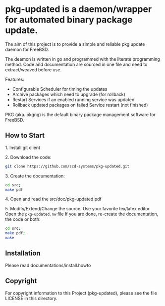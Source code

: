 pkg-updated is a daemon/wrapper for automated binary package update.
=====================

The aim of this project is to provide a simple and reliable pkg update daemon for FreeBSD.

The deamon is written in go and programmed with the literate programming method.
Code and documentation are sourced in one file and need to extract/weaved before use.


Features:

- Configurable Scheduler for timing the updates
- Archive packages which need to upgrade (for rollback)
- Restart Services if an enabled running service was updated
- Rollback updated packages on failed Service restart (not finished)


PKG (aka. pkgng) is the default binary package management software for FreeBSD.

How to Start
---------------------
1\. Install git client

2\. Download the code:

```bash
git clone https://github.com/scd-systems/pkg-updated.git
```

3\. Create the documentation:

```bash
cd src;
make pdf
```

4\. Open and read the src/doc/pkg-updated.pdf

5\. Modify/Extend/Change the source.
Use your favorite tex/latex editor.
Open the `pkg-updated.nw` file
If you are done, re-create the documentation, the code or both:

```bash
cd src;
make pdf;
make
```

Installation
---------------------
Please read documentations/install.howto

Copyright
---------------------
For copyright information to this Project (pkg-updated), please see the file LICENSE in this directory.
